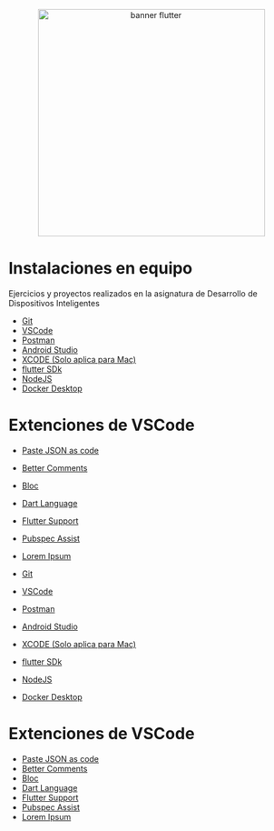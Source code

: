 <p align="center">
<img src="https://pasinfotech.com/wp-content/uploads/2019/06/flutter-banner.jpg" alt="banner flutter" width="400"/>
 </p>

# Instalaciones en equipo
Ejercicios y proyectos realizados en la asignatura de Desarrollo de Dispositivos Inteligentes

- [Git](https://git-scm.com/)
- [VSCode](https://code.visualstudio.com/)
- [Postman](https://www.postman.com/)
- [Android Studio](https://developer.android.com/studio?gad_source=1&gclid=EAIaIQobChMIluuHrLj_hQMV9zrUAR2u-AAYEAAYASAAEgLUGvD_BwE&gclsrc=aw.ds&hl=es-419)
- [XCODE (Solo aplica para Mac)](https://apps.apple.com/es/app/xcode/id497799835?mt=12)
- [flutter SDk](https://docs.flutter.dev/get-started/install)
- [NodeJS](https://nodejs.org/en)
- [Docker Desktop](https://www.docker.com/products/docker-desktop/)

# Extenciones de VSCode
- [Paste JSON as code](https://marketplace.visualstudio.com/items?itemName=typeguard.quicktype-vs)
- [Better Comments](https://marketplace.visualstudio.com/items?itemName=aaron-bond.better-comments)
- [Bloc](https://marketplace.visualstudio.com/items?itemName=FelixAngelov.bloc)
- [Dart Language](https://marketplace.visualstudio.com/items?itemName=Dart-Code.dart-code)
- [Flutter Support](https://marketplace.visualstudio.com/items?itemName=Dart-Code.flutter)
- [Pubspec Assist](https://marketplace.visualstudio.com/items?itemName=jeroen-meijer.pubspec-assist)
- [Lorem Ipsum](https://marketplace.visualstudio.com/items?itemName=Tyriar.lorem-ipsum) 

- [Git](https://git-scm.com/)
- [VSCode](https://code.visualstudio.com/)
- [Postman](https://www.postman.com/)
- [Android Studio](https://developer.android.com/studio?gad_source=1&gclid=EAIaIQobChMIluuHrLj_hQMV9zrUAR2u-AAYEAAYASAAEgLUGvD_BwE&gclsrc=aw.ds&hl=es-419)
- [XCODE (Solo aplica para Mac)](https://apps.apple.com/es/app/xcode/id497799835?mt=12)
- [flutter SDk](https://docs.flutter.dev/get-started/install)
- [NodeJS](https://nodejs.org/en)
- [Docker Desktop](https://www.docker.com/products/docker-desktop/)


# Extenciones de VSCode
- [Paste JSON as code](https://marketplace.visualstudio.com/items?itemName=typeguard.quicktype-vs)
- [Better Comments](https://marketplace.visualstudio.com/items?itemName=aaron-bond.better-comments)
- [Bloc](https://marketplace.visualstudio.com/items?itemName=FelixAngelov.bloc)
- [Dart Language](https://marketplace.visualstudio.com/items?itemName=Dart-Code.dart-code)
- [Flutter Support](https://marketplace.visualstudio.com/items?itemName=Dart-Code.flutter)
- [Pubspec Assist](https://marketplace.visualstudio.com/items?itemName=jeroen-meijer.pubspec-assist)
- [Lorem Ipsum](https://marketplace.visualstudio.com/items?itemName=Tyriar.lorem-ipsum) 